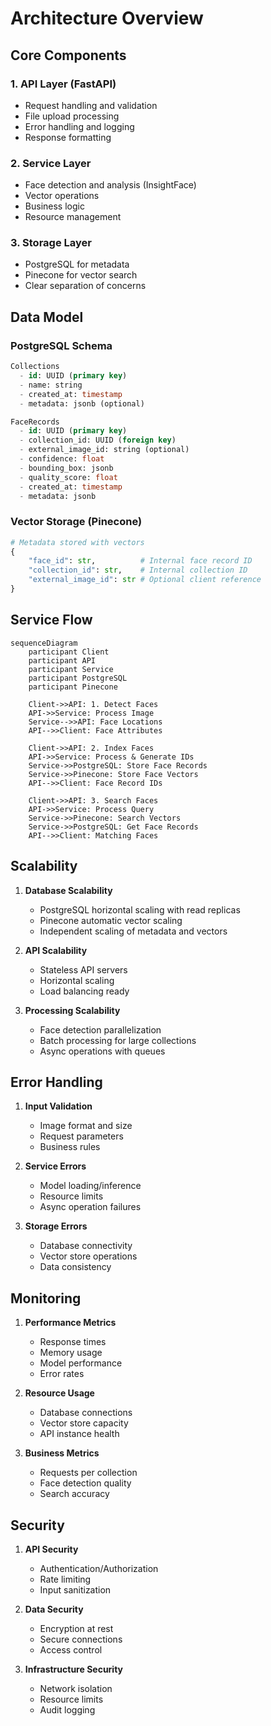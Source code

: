 # Architecture Overview

## Core Components

### 1. API Layer (FastAPI)
- Request handling and validation
- File upload processing
- Error handling and logging
- Response formatting

### 2. Service Layer
- Face detection and analysis (InsightFace)
- Vector operations
- Business logic
- Resource management

### 3. Storage Layer
- PostgreSQL for metadata
- Pinecone for vector search
- Clear separation of concerns

## Data Model

### PostgreSQL Schema
```sql
Collections
  - id: UUID (primary key)
  - name: string
  - created_at: timestamp
  - metadata: jsonb (optional)

FaceRecords
  - id: UUID (primary key)
  - collection_id: UUID (foreign key)
  - external_image_id: string (optional)
  - confidence: float
  - bounding_box: jsonb
  - quality_score: float
  - created_at: timestamp
  - metadata: jsonb
```

### Vector Storage (Pinecone)
```python
# Metadata stored with vectors
{
    "face_id": str,          # Internal face record ID
    "collection_id": str,    # Internal collection ID
    "external_image_id": str # Optional client reference
}
```

## Service Flow

```mermaid
sequenceDiagram
    participant Client
    participant API
    participant Service
    participant PostgreSQL
    participant Pinecone

    Client->>API: 1. Detect Faces
    API->>Service: Process Image
    Service-->>API: Face Locations
    API-->>Client: Face Attributes

    Client->>API: 2. Index Faces
    API->>Service: Process & Generate IDs
    Service->>PostgreSQL: Store Face Records
    Service->>Pinecone: Store Face Vectors
    API-->>Client: Face Record IDs

    Client->>API: 3. Search Faces
    API->>Service: Process Query
    Service->>Pinecone: Search Vectors
    Service->>PostgreSQL: Get Face Records
    API-->>Client: Matching Faces
```

## Scalability

1. **Database Scalability**
   - PostgreSQL horizontal scaling with read replicas
   - Pinecone automatic vector scaling
   - Independent scaling of metadata and vectors

2. **API Scalability**
   - Stateless API servers
   - Horizontal scaling
   - Load balancing ready

3. **Processing Scalability**
   - Face detection parallelization
   - Batch processing for large collections
   - Async operations with queues

## Error Handling

1. **Input Validation**
   - Image format and size
   - Request parameters
   - Business rules

2. **Service Errors**
   - Model loading/inference
   - Resource limits
   - Async operation failures

3. **Storage Errors**
   - Database connectivity
   - Vector store operations
   - Data consistency

## Monitoring

1. **Performance Metrics**
   - Response times
   - Memory usage
   - Model performance
   - Error rates

2. **Resource Usage**
   - Database connections
   - Vector store capacity
   - API instance health

3. **Business Metrics**
   - Requests per collection
   - Face detection quality
   - Search accuracy

## Security

1. **API Security**
   - Authentication/Authorization
   - Rate limiting
   - Input sanitization

2. **Data Security**
   - Encryption at rest
   - Secure connections
   - Access control

3. **Infrastructure Security**
   - Network isolation
   - Resource limits
   - Audit logging 